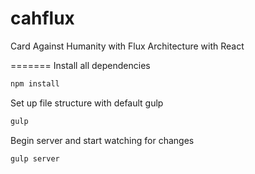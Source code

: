 cahflux
=======

Card Against Humanity with Flux Architecture
with React

=======
Install all dependencies

```bash
npm install
```

Set up file structure with default gulp
```bash
gulp
```

Begin server and start watching for changes
```bash
gulp server
```